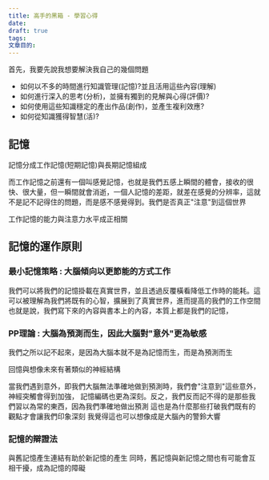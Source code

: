```yaml
---
title: 高手的黑箱 - 學習心得
date: 
draft: true
tags: 
文章目的:
---
```

首先，我要先說我想要解決我自己的幾個問題
- 如何以不多的時間進行知識管理(記憶)?並且活用這些內容(理解)
- 如何進行深入的思考(分析)，並擁有獨到的見解與心得(評價)?
- 如何使用這些知識穩定的產出作品(創作)，並產生複利效應?
- 如何從知識獲得智慧(活)?



## 記憶

記憶分成工作記憶(短期記憶)與長期記憶組成

而工作記憶之前還有一個叫感覺記憶，也就是我們五感上瞬間的體會，接收的很快、很大量，但一瞬間就會消逝，一個人記憶的差距，就差在感覺的分辨率，這就不是記不記得住的問題，而是感不感覺得到。我們是否真正"注意"到這個世界

工作記憶的能力與注意力水平成正相關

## 記憶的運作原則
### 最小記憶策略 : 大腦傾向以更節能的方式工作

我們可以將我們的記憶掛載在真實世界，並且透過反覆橫看降低工作時的能耗。這可以被理解為我們將既有的心智，擴展到了真實世界，進而提高的我們的工作空間
也就是說，我們寫下來的內容與書本上的內容，本質上都是我們的記憶，
### PP理論 : 大腦為預測而生，因此大腦對"意外"更為敏感

我們之所以記不起來，是因為大腦本就不是為記憶而生，而是為預測而生

回憶與想像未來有著類似的神經結構

當我們遇到意外，即我們大腦無法準確地做到預測時，我們會"注意到"這些意外，神經突觸會得到加強， 記憶編碼也更為深刻。反之，我們反而記不得的是那些我們習以為常的東西，因為我們準確地做出預測
這也是為什麼那些打破我們既有的觀點才會讓我們印象深刻
我覺得這也可以想像成是大腦內的警鈴大響

### 記憶的辯證法

與舊記憶產生連結有助於新記憶的產生
同時，舊記憶與新記憶之間也有可能會互相干擾，成為記憶的障礙